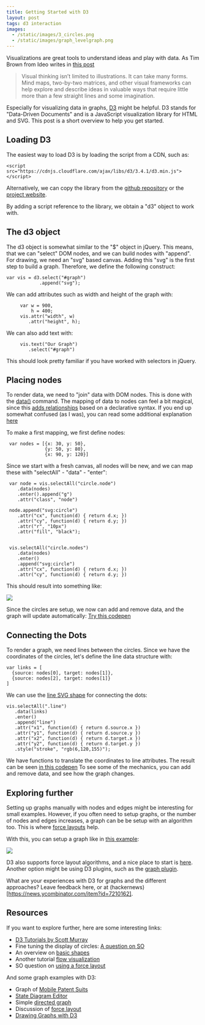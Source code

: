 ```yaml
---
title: Getting Started with D3
layout: post
tags: d3 interaction
images:
  - /static/images/3_circles.png
  - /static/images/graph_levelgraph.png
---
```

Visualizations are great tools to understand ideas and play with data. As Tim Brown from Ideo writes in [this post](http://designthinking.ideo.com/?p=1294)

<blockquote lang="en"><p>Visual thinking isn’t limited to illustrations. It can take many forms. Mind maps, two-by-two matrices, and other visual frameworks can help explore and describe ideas in valuable ways that require little more than a few straight lines and some imagination.</p></blockquote>

Especially for visualizing data in graphs, [D3](http://d3js.org/) might be helpful. D3 stands for "Data-Driven Documents" and is a JavaScript visualization library for HTML and SVG. This post is a short overview to help you get started.

## Loading D3

The easiest way to load D3 is by loading the script from a CDN, such as:

    <script src="https://cdnjs.cloudflare.com/ajax/libs/d3/3.4.1/d3.min.js"></script>

Alternatively, we can copy the library from the [github repository](https://github.com/mbostock/d3) or the [project website](http://d3js.org).

By adding a script reference to the library, we obtain a "d3" object to work with.

## The d3 object

The d3 object is somewhat similar to the "$" object in jQuery. This means, that we can "select" DOM nodes, and we can build nodes with "append". For drawing, we need an "svg" based canvas. Adding this "svg" is the first step to build a graph. Therefore, we define the following construct:

    var vis = d3.select("#graph")
                .append("svg");

We can add attributes such as width and height of the graph with:

         var w = 900,
             h = 400;
         vis.attr("width", w)
            .attr("height", h);

We can also add text with:

         vis.text("Our Graph")
            .select("#graph")

This should look pretty familiar if you have worked with selectors in jQuery.

## Placing nodes

To render data, we need to "join" data with DOM nodes. This is done with the [data()](https://github.com/mbostock/d3/wiki/Selections#wiki-data) command. The mapping of data to nodes can feel a bit magical, since this [adds relationships](http://bost.ocks.org/mike/join/) based on a declarative syntax. If you end up somewhat confused (as I was), you can read some additional explanation [here](http://knowledgestockpile.blogspot.de/2012/01/understanding-selectall-data-enter.html)

To make a first mapping, we first define nodes:

     var nodes = [{x: 30, y: 50},
                  {y: 50, y: 80},
                  {x: 90, y: 120}]

Since we start with a fresh canvas, all nodes will be new, and we can map these with "selectAll" - "data" - "enter":

     var node = vis.selectAll("circle.node")
        .data(nodes)
        .enter().append("g")
        .attr("class", "node")

     node.append("svg:circle")
        .attr("cx", function(d) { return d.x; })
        .attr("cy", function(d) { return d.y; })
        .attr("r", "10px")
        .attr("fill", "black");

     
     vis.selectAll("circle.nodes")
        .data(nodes)
        .enter()
        .append("svg:circle")
        .attr("cx", function(d) { return d.x; })
        .attr("cy", function(d) { return d.y; })

This should result into something like:

<img src="{{page.images[0]}}">

Since the circles are setup, we now can add and remove data, and the graph will update automatically: [Try this codepen](http://codepen.io/mulderp/pen/aDrxq) 

## Connecting the Dots

To render a graph, we need lines between the circles. Since we have the coordinates of the circles, let's define the line data structure with:

    var links = [
      {source: nodes[0], target: nodes[1]},
      {source: nodes[2], target: nodes[1]}
    ]

We can use the [line SVG shape](https://github.com/mbostock/d3/wiki/SVG-Shapes#wiki-svg_line) for connecting the dots:

    vis.selectAll(".line")
       .data(links)
       .enter()
       .append("line")
       .attr("x1", function(d) { return d.source.x })
       .attr("y1", function(d) { return d.source.y })
       .attr("x2", function(d) { return d.target.x })
       .attr("y2", function(d) { return d.target.y })
       .style("stroke", "rgb(6,120,155)");

We have functions to translate the coordinates to line attributes. The result can be seen [in this codepen](http://codepen.io/mulderp/pen/wxmBd)
To see some of the mechanics, you can add and remove data, and see how the graph changes.

## Exploring further

Setting up graphs manually with nodes and edges might be interesting for small examples. However, if you often need to setup graphs, or the number of nodes and edges increases, a graph can be be setup with an algorithm too. This is where [force layouts](http://en.wikipedia.org/wiki/Force-directed_graph_drawing) help.

With this, you can setup a graph like in [this example](http://codepen.io/mulderp/full/KGFvx):

<img src="{{page.images[1]}}">

D3 also supports force layout algorithms, and a nice place to start is [here](http://www.d3noob.org/2013/03/what-is-force-layout-diagram-in-d3js.html). Another option might be using D3 plugins, such as the [graph plugin](https://github.com/d3/d3-plugins/tree/master/graph).

What are your experiences with D3 for graphs and the different approaches? Leave feedback here, or at (hackernews)[https://news.ycombinator.com/item?id=7210162].

## Resources

If you want to explore further, here are some interesting links:

* [D3 Tutorials by Scott Murray](http://alignedleft.com/tutorials/d3/)
* Fine tuning the display of circles: [A question on SO](http://stackoverflow.com/questions/15859457/d3-js-circles-are-not-appearing)
* An overview on [basic shapes](https://www.dashingd3js.com/svg-basic-shapes-and-d3js)
* Another tutorial [flow visualization](http://blog.stephenboak.com/2012/06/15/d3-flow-vis-tutorial.html)
* SO question on [using a force layout](http://stackoverflow.com/questions/17656502/d3js-create-a-force-layout-with-fixed-nodes)

And some graph examples with D3:

* Graph of [Mobile Patent Suits](http://bl.ocks.org/mbostock/1153292)
* [State Diagram Editor](http://bl.ocks.org/lgersman/5311202)
* Simple [directed graph](http://bl.ocks.org/rkirsling/5001347)
* Discussion of [force layout](http://www.is.kau.se/julioangulo/angulo/blog/?p=157568737)
* [Drawing Graphs with D3](http://toolongdidntread.com/graph-visualization/drawing-graphs-with-d3js-part-1/)
